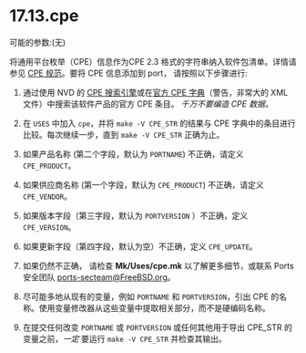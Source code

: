 # 17.13.cpe

可能的参数:(无)

将通用平台枚举（CPE）信息作为CPE 2.3 格式的字符串纳入软件包清单。详情请参见 [CPE 规范](https://scap.nist.gov/specifications/cpe/)。要将 CPE 信息添加到 port， 请按照以下步骤进行:

1. 通过使用 NVD 的 [CPE 搜索引擎](https://web.nvd.nist.gov/view/cpe/search)或在[官方 CPE 字典](https://nvd.nist.gov/feeds/xml/cpe/dictionary/official-cpe-dictionary_v2.3.xml.gz)（警告，非常大的 XML 文件）中搜索该软件产品的官方 CPE 条目。 *千万不要编造 CPE 数据。*

2. 在 `USES` 中加入 `cpe`，并将 `make -V CPE_STR` 的结果与 CPE 字典中的条目进行比较。每次继续一步，直到 `make -V CPE_STR` 正确为止。

3. 如果产品名称 (第二个字段，默认为 `PORTNAME`) 不正确，请定义 `CPE_PRODUCT`。

4. 如果供应商名称 (第一个字段，默认为 `CPE_PRODUCT`) 不正确，请定义 `CPE_VENDOR`。

5. 如果版本字段（第三字段，默认为 `PORTVERSION` ）不正确，定义 `CPE_VERSION`。

6. 如果更新字段（第四字段，默认为空）不正确，定义 `CPE_UPDATE`。

7. 如果仍然不正确， 请检查 **Mk/Uses/cpe.mk** 以了解更多细节，或联系 Ports 安全团队 <ports-secteam@FreeBSD.org>。

8. 尽可能多地从现有的变量，例如 `PORTNAME` 和 `PORTVERSION`，引出 CPE 的名称。使用变量修改器从这些变量中提取相关部分，而不是硬编码名称。

9. 在提交任何改变 `PORTNAME` 或 `PORTVERSION` 或任何其他用于导出 CPE_STR 的变量之前，*一定* 要运行 `make -V CPE_STR` 并检查其输出。

